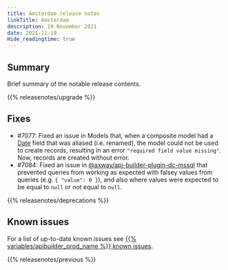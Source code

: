 ```yaml
---
title: Amsterdam release notes
linkTitle: Amsterdam
description: 19 November 2021
date: 2021-11-19
Hide_readingtime: true
---
```

## Summary
Brief summary of the notable release contents.

{{% releasenotes/upgrade %}}

<!-- ## Breaking changes -->

<!-- ## Features -->

## Fixes
* #7077: Fixed an issue in Models that, when a composite model had a [Date](https://developer.mozilla.org/en-US/docs/Web/JavaScript/Reference/Global_Objects/Date) field that was aliased (i.e. renamed), the model could not be used to create records, resulting in an error `"required field value missing"`. Now, records are created without error.
* #7084: Fixed an issue in [@axway/api-builder-plugin-dc-mssql](https://www.npmjs.com/package/@axway/api-builder-plugin-dc-mssql) that prevented queries from working as expected with falsey values from queries (e.g. `{ "value": 0 }`), and also where values were expected to be equal to `null` or not equal to `null`.

{{% releasenotes/deprecations %}}

<!-- Regenerate modules/plugins with api-builder-tools script -->
<!-- ## Updated modules -->

<!-- ## Updated plugins -->

## Known issues
For a list of up-to-date known issues see [{{% variables/apibuilder_prod_name %}} known issues](/docs/known_issues/).

{{% releasenotes/previous %}}
